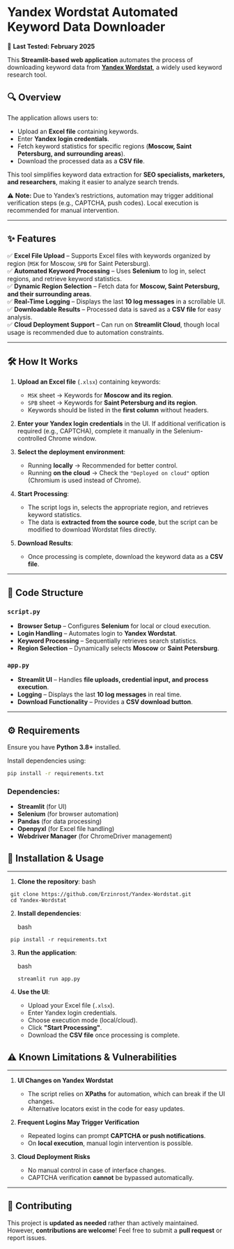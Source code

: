 # Yandex Wordstat Automated Keyword Data Downloader

🚀 **Last Tested: February 2025**

This **Streamlit-based web application** automates the process of downloading keyword data from [**Yandex Wordstat**](https://wordstat.yandex.ru/), a widely used keyword research tool. 

## 🔍 Overview

The application allows users to:

- Upload an **Excel file** containing keywords.
- Enter **Yandex login credentials**.
- Fetch keyword statistics for specific regions (**Moscow, Saint Petersburg, and surrounding areas**).
- Download the processed data as a **CSV file**.

This tool simplifies keyword data extraction for **SEO specialists, marketers, and researchers**, making it easier to analyze search trends.

⚠️ **Note:** Due to Yandex’s restrictions, automation may trigger additional verification steps (e.g., CAPTCHA, push codes). Local execution is recommended for manual intervention.

---

## ✨ Features

✅ **Excel File Upload** – Supports Excel files with keywords organized by region (`MSK` for Moscow, `SPB` for Saint Petersburg).  
✅ **Automated Keyword Processing** – Uses **Selenium** to log in, select regions, and retrieve keyword statistics.  
✅ **Dynamic Region Selection** – Fetch data for **Moscow, Saint Petersburg, and their surrounding areas**.  
✅ **Real-Time Logging** – Displays the last **10 log messages** in a scrollable UI.  
✅ **Downloadable Results** – Processed data is saved as a **CSV file** for easy analysis.  
✅ **Cloud Deployment Support** – Can run on **Streamlit Cloud**, though local usage is recommended due to automation constraints.

---

## 🛠 How It Works

1. **Upload an Excel file** (`.xlsx`) containing keywords:
   - `MSK` sheet → Keywords for **Moscow and its region**.
   - `SPB` sheet → Keywords for **Saint Petersburg and its region**.
   - Keywords should be listed in the **first column** without headers.
   
2. **Enter your Yandex login credentials** in the UI. If additional verification is required (e.g., CAPTCHA), complete it manually in the Selenium-controlled Chrome window.

3. **Select the deployment environment**:
   - Running **locally** → Recommended for better control.
   - Running **on the cloud** → Check the `"Deployed on cloud"` option (Chromium is used instead of Chrome).

4. **Start Processing**:
   - The script logs in, selects the appropriate region, and retrieves keyword statistics.
   - The data is **extracted from the source code**, but the script can be modified to download Wordstat files directly.

5. **Download Results**:
   - Once processing is complete, download the keyword data as a **CSV file**.

---

## 📂 Code Structure

### `script.py`
- **Browser Setup** – Configures **Selenium** for local or cloud execution.
- **Login Handling** – Automates login to **Yandex Wordstat**.
- **Keyword Processing** – Sequentially retrieves search statistics.
- **Region Selection** – Dynamically selects **Moscow** or **Saint Petersburg**.

### `app.py`
- **Streamlit UI** – Handles **file uploads, credential input, and process execution**.
- **Logging** – Displays the last **10 log messages** in real time.
- **Download Functionality** – Provides a **CSV download button**.

---

## ⚙️ Requirements

Ensure you have **Python 3.8+** installed.

Install dependencies using:

```bash
pip install -r requirements.txt
```

### Dependencies:
- **Streamlit** (for UI)
- **Selenium** (for browser automation)
- **Pandas** (for data processing)
- **Openpyxl** (for Excel file handling)
- **Webdriver Manager** (for ChromeDriver management)

## 🚀 Installation & Usage
-----------------------

1.  **Clone the repository**:
    bash
   ```
    git clone https://github.com/Erzinrost/Yandex-Wordstat.git
    cd Yandex-Wordstat
   ```

2.  **Install dependencies**:

    bash
   ```
    pip install -r requirements.txt
   ```

3.  **Run the application**:

    bash
    ```
    streamlit run app.py
    ```

5.  **Use the UI**:

    -   Upload your Excel file (`.xlsx`).
    -   Enter Yandex login credentials.
    -   Choose execution mode (local/cloud).
    -   Click **"Start Processing"**.
    -   Download the **CSV file** once processing is complete.

## ⚠️ Known Limitations & Vulnerabilities
--------------------------------------

1.  **UI Changes on Yandex Wordstat**

    -   The script relies on **XPaths** for automation, which can break if the UI changes.
    -   Alternative locators exist in the code for easy updates.
2.  **Frequent Logins May Trigger Verification**

    -   Repeated logins can prompt **CAPTCHA or push notifications**.
    -   On **local execution**, manual login intervention is possible.
3.  **Cloud Deployment Risks**

    -   No manual control in case of interface changes.
    -   CAPTCHA verification **cannot** be bypassed automatically.

* * * * *

🤝 Contributing
---------------

This project is **updated as needed** rather than actively maintained.\
However, **contributions are welcome**! Feel free to submit a **pull request** or report issues.
